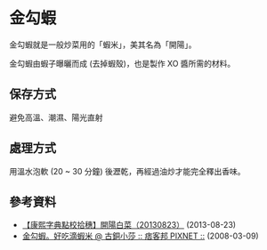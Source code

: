 # 金勾蝦

金勾蝦就是一般炒菜用的「蝦米」，美其名為「開陽」。

金勾蝦由蝦子曝曬而成 (去掉蝦殼)，也是製作 XO 醬所需的材料。

## 保存方式

避免高溫、潮濕、陽光直射

## 處理方式

用溫水泡軟 (20 ~ 30 分鐘) 後瀝乾，再經過油炒才能完全釋出香味。

## 參考資料

 * [【康熙字典點校拾穗】開陽白菜（20130823）](http://kangxizidian.blogspot.tw/2013/08/20130823.html) (2013-08-23)
 * [金勾蝦。好吃滴蝦米 @ 古銅小莎 :: 痞客邦 PIXNET ::](http://sassa.pixnet.net/blog/post/15211515) (2008-03-09)

